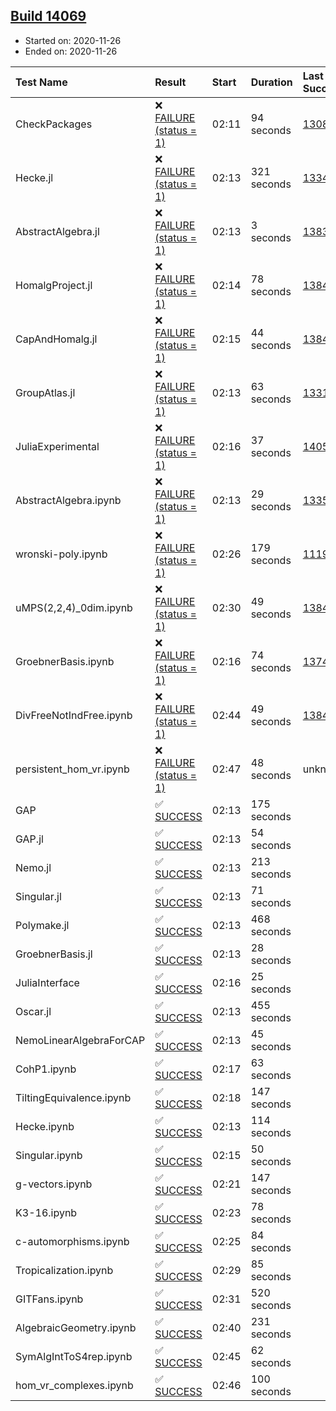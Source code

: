## [Build 14069](https://oscarci.mathematik.uni-kl.de/job/oscar/14069/)

* Started on: 2020-11-26
* Ended on: 2020-11-26

| Test Name    | Result | Start | Duration | Last Success | First Failure |
|:-------------|:-------|:------|:---------|:-------------|:--------------|
| CheckPackages | ❌ [FAILURE (status = 1)](https://oscarci.mathematik.uni-kl.de/job/oscar/14069/artifact/logs/build-14069/CheckPackages.log) | 02:11 | 94 seconds | [13085](https://oscarci.mathematik.uni-kl.de/job/oscar/13085/) | [13086](https://oscarci.mathematik.uni-kl.de/job/oscar/13086/) |
| Hecke.jl | ❌ [FAILURE (status = 1)](https://oscarci.mathematik.uni-kl.de/job/oscar/14069/artifact/logs/build-14069/Hecke.jl.log) | 02:13 | 321 seconds | [13341](https://oscarci.mathematik.uni-kl.de/job/oscar/13341/) | [13342](https://oscarci.mathematik.uni-kl.de/job/oscar/13342/) |
| AbstractAlgebra.jl | ❌ [FAILURE (status = 1)](https://oscarci.mathematik.uni-kl.de/job/oscar/14069/artifact/logs/build-14069/AbstractAlgebra.jl.log) | 02:13 | 3 seconds | [13837](https://oscarci.mathematik.uni-kl.de/job/oscar/13837/) | [13838](https://oscarci.mathematik.uni-kl.de/job/oscar/13838/) |
| HomalgProject.jl | ❌ [FAILURE (status = 1)](https://oscarci.mathematik.uni-kl.de/job/oscar/14069/artifact/logs/build-14069/HomalgProject.jl.log) | 02:14 | 78 seconds | [13845](https://oscarci.mathematik.uni-kl.de/job/oscar/13845/) | [13846](https://oscarci.mathematik.uni-kl.de/job/oscar/13846/) |
| CapAndHomalg.jl | ❌ [FAILURE (status = 1)](https://oscarci.mathematik.uni-kl.de/job/oscar/14069/artifact/logs/build-14069/CapAndHomalg.jl.log) | 02:15 | 44 seconds | [13845](https://oscarci.mathematik.uni-kl.de/job/oscar/13845/) | [13846](https://oscarci.mathematik.uni-kl.de/job/oscar/13846/) |
| GroupAtlas.jl | ❌ [FAILURE (status = 1)](https://oscarci.mathematik.uni-kl.de/job/oscar/14069/artifact/logs/build-14069/GroupAtlas.jl.log) | 02:13 | 63 seconds | [13311](https://oscarci.mathematik.uni-kl.de/job/oscar/13311/) | [13312](https://oscarci.mathematik.uni-kl.de/job/oscar/13312/) |
| JuliaExperimental | ❌ [FAILURE (status = 1)](https://oscarci.mathematik.uni-kl.de/job/oscar/14069/artifact/logs/build-14069/JuliaExperimental.log) | 02:16 | 37 seconds | [14052](https://oscarci.mathematik.uni-kl.de/job/oscar/14052/) | [14053](https://oscarci.mathematik.uni-kl.de/job/oscar/14053/) |
| AbstractAlgebra.ipynb | ❌ [FAILURE (status = 1)](https://oscarci.mathematik.uni-kl.de/job/oscar/14069/artifact/logs/build-14069/AbstractAlgebra.ipynb.log) | 02:13 | 29 seconds | [13355](https://oscarci.mathematik.uni-kl.de/job/oscar/13355/) | [13356](https://oscarci.mathematik.uni-kl.de/job/oscar/13356/) |
| wronski-poly.ipynb | ❌ [FAILURE (status = 1)](https://oscarci.mathematik.uni-kl.de/job/oscar/14069/artifact/logs/build-14069/wronski-poly.ipynb.log) | 02:26 | 179 seconds | [11192](https://oscarci.mathematik.uni-kl.de/job/oscar/11192/) | [11193](https://oscarci.mathematik.uni-kl.de/job/oscar/11193/) |
| uMPS(2,2,4)_0dim.ipynb | ❌ [FAILURE (status = 1)](https://oscarci.mathematik.uni-kl.de/job/oscar/14069/artifact/logs/build-14069/uMPS-2-2-4-_0dim.ipynb.log) | 02:30 | 49 seconds | [13841](https://oscarci.mathematik.uni-kl.de/job/oscar/13841/) | [13842](https://oscarci.mathematik.uni-kl.de/job/oscar/13842/) |
| GroebnerBasis.ipynb | ❌ [FAILURE (status = 1)](https://oscarci.mathematik.uni-kl.de/job/oscar/14069/artifact/logs/build-14069/GroebnerBasis.ipynb.log) | 02:16 | 74 seconds | [13748](https://oscarci.mathematik.uni-kl.de/job/oscar/13748/) | [13749](https://oscarci.mathematik.uni-kl.de/job/oscar/13749/) |
| DivFreeNotIndFree.ipynb | ❌ [FAILURE (status = 1)](https://oscarci.mathematik.uni-kl.de/job/oscar/14069/artifact/logs/build-14069/DivFreeNotIndFree.ipynb.log) | 02:44 | 49 seconds | [13845](https://oscarci.mathematik.uni-kl.de/job/oscar/13845/) | [13846](https://oscarci.mathematik.uni-kl.de/job/oscar/13846/) |
| persistent_hom_vr.ipynb | ❌ [FAILURE (status = 1)](https://oscarci.mathematik.uni-kl.de/job/oscar/14069/artifact/logs/build-14069/persistent_hom_vr.ipynb.log) | 02:47 | 48 seconds | unknown | unknown |
| GAP | ✅ [SUCCESS](https://oscarci.mathematik.uni-kl.de/job/oscar/14069/artifact/logs/build-14069/GAP.log) | 02:13 | 175 seconds |  |  |
| GAP.jl | ✅ [SUCCESS](https://oscarci.mathematik.uni-kl.de/job/oscar/14069/artifact/logs/build-14069/GAP.jl.log) | 02:13 | 54 seconds |  |  |
| Nemo.jl | ✅ [SUCCESS](https://oscarci.mathematik.uni-kl.de/job/oscar/14069/artifact/logs/build-14069/Nemo.jl.log) | 02:13 | 213 seconds |  |  |
| Singular.jl | ✅ [SUCCESS](https://oscarci.mathematik.uni-kl.de/job/oscar/14069/artifact/logs/build-14069/Singular.jl.log) | 02:13 | 71 seconds |  |  |
| Polymake.jl | ✅ [SUCCESS](https://oscarci.mathematik.uni-kl.de/job/oscar/14069/artifact/logs/build-14069/Polymake.jl.log) | 02:13 | 468 seconds |  |  |
| GroebnerBasis.jl | ✅ [SUCCESS](https://oscarci.mathematik.uni-kl.de/job/oscar/14069/artifact/logs/build-14069/GroebnerBasis.jl.log) | 02:13 | 28 seconds |  |  |
| JuliaInterface | ✅ [SUCCESS](https://oscarci.mathematik.uni-kl.de/job/oscar/14069/artifact/logs/build-14069/JuliaInterface.log) | 02:16 | 25 seconds |  |  |
| Oscar.jl | ✅ [SUCCESS](https://oscarci.mathematik.uni-kl.de/job/oscar/14069/artifact/logs/build-14069/Oscar.jl.log) | 02:13 | 455 seconds |  |  |
| NemoLinearAlgebraForCAP | ✅ [SUCCESS](https://oscarci.mathematik.uni-kl.de/job/oscar/14069/artifact/logs/build-14069/NemoLinearAlgebraForCAP.log) | 02:13 | 45 seconds |  |  |
| CohP1.ipynb | ✅ [SUCCESS](https://oscarci.mathematik.uni-kl.de/job/oscar/14069/artifact/logs/build-14069/CohP1.ipynb.log) | 02:17 | 63 seconds |  |  |
| TiltingEquivalence.ipynb | ✅ [SUCCESS](https://oscarci.mathematik.uni-kl.de/job/oscar/14069/artifact/logs/build-14069/TiltingEquivalence.ipynb.log) | 02:18 | 147 seconds |  |  |
| Hecke.ipynb | ✅ [SUCCESS](https://oscarci.mathematik.uni-kl.de/job/oscar/14069/artifact/logs/build-14069/Hecke.ipynb.log) | 02:13 | 114 seconds |  |  |
| Singular.ipynb | ✅ [SUCCESS](https://oscarci.mathematik.uni-kl.de/job/oscar/14069/artifact/logs/build-14069/Singular.ipynb.log) | 02:15 | 50 seconds |  |  |
| g-vectors.ipynb | ✅ [SUCCESS](https://oscarci.mathematik.uni-kl.de/job/oscar/14069/artifact/logs/build-14069/g-vectors.ipynb.log) | 02:21 | 147 seconds |  |  |
| K3-16.ipynb | ✅ [SUCCESS](https://oscarci.mathematik.uni-kl.de/job/oscar/14069/artifact/logs/build-14069/K3-16.ipynb.log) | 02:23 | 78 seconds |  |  |
| c-automorphisms.ipynb | ✅ [SUCCESS](https://oscarci.mathematik.uni-kl.de/job/oscar/14069/artifact/logs/build-14069/c-automorphisms.ipynb.log) | 02:25 | 84 seconds |  |  |
| Tropicalization.ipynb | ✅ [SUCCESS](https://oscarci.mathematik.uni-kl.de/job/oscar/14069/artifact/logs/build-14069/Tropicalization.ipynb.log) | 02:29 | 85 seconds |  |  |
| GITFans.ipynb | ✅ [SUCCESS](https://oscarci.mathematik.uni-kl.de/job/oscar/14069/artifact/logs/build-14069/GITFans.ipynb.log) | 02:31 | 520 seconds |  |  |
| AlgebraicGeometry.ipynb | ✅ [SUCCESS](https://oscarci.mathematik.uni-kl.de/job/oscar/14069/artifact/logs/build-14069/AlgebraicGeometry.ipynb.log) | 02:40 | 231 seconds |  |  |
| SymAlgIntToS4rep.ipynb | ✅ [SUCCESS](https://oscarci.mathematik.uni-kl.de/job/oscar/14069/artifact/logs/build-14069/SymAlgIntToS4rep.ipynb.log) | 02:45 | 62 seconds |  |  |
| hom_vr_complexes.ipynb | ✅ [SUCCESS](https://oscarci.mathematik.uni-kl.de/job/oscar/14069/artifact/logs/build-14069/hom_vr_complexes.ipynb.log) | 02:46 | 100 seconds |  |  |
